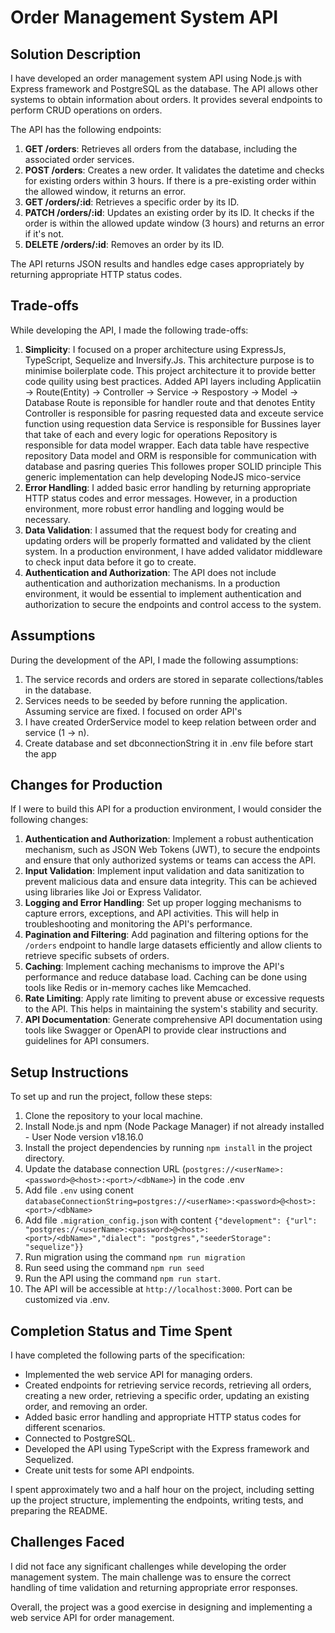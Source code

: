 # Order Management System API

## Solution Description

I have developed an order management system API using Node.js with Express framework and PostgreSQL as the database. The API allows other systems to obtain information about orders. It provides several endpoints to perform CRUD operations on orders.

The API has the following endpoints:

1. **GET /orders**: Retrieves all orders from the database, including the associated order services.
2. **POST /orders**: Creates a new order. It validates the datetime and checks for existing orders within 3 hours. If there is a pre-existing order within the allowed window, it returns an error.
3. **GET /orders/:id**: Retrieves a specific order by its ID.
4. **PATCH /orders/:id**: Updates an existing order by its ID. It checks if the order is within the allowed update window (3 hours) and returns an error if it's not.
6. **DELETE /orders/:id**: Removes an order by its ID.

The API returns JSON results and handles edge cases appropriately by returning appropriate HTTP status codes.

## Trade-offs

While developing the API, I made the following trade-offs:

1. **Simplicity**: I focused on a proper architecture using ExpressJs, TypeScript, Sequelize and Inversify.Js. This architecture purpose is to minimise boilerplate code. This project architecture it to provide better code quility using best practices. 
Added API layers including Applicatiin -> Route(Entity) -> Controller -> Service -> Respostory -> Model -> Database
Route is reponsible for handler route and that denotes Entity
Controller is responsible for pasring requested data and exceute service function using requestion data
Service is responsible for Bussines layer that take of each and every logic for operations
Repository is responsible for data model wrapper. Each data table have respective repository
Data model and ORM is responsible for communication with database and pasring queries
This followes proper SOLID principle
This generic implementation can help developing NodeJS mico-service
2. **Error Handling**: I added basic error handling by returning appropriate HTTP status codes and error messages. However, in a production environment, more robust error handling and logging would be necessary.
3. **Data Validation**: I assumed that the request body for creating and updating orders will be properly formatted and validated by the client system. In a production environment, I have added validator middleware to check input data before it go to create.
4. **Authentication and Authorization**: The API does not include authentication and authorization mechanisms. In a production environment, it would be essential to implement authentication and authorization to secure the endpoints and control access to the system.

## Assumptions

During the development of the API, I made the following assumptions:

1. The service records and orders are stored in separate collections/tables in the database.
2. Services needs to be seeded by before running the application. Assuming service are fixed. I focused on order API's
3. I have created OrderService model to keep relation between order and service (1 -> n).
4. Create database and set dbconnectionString it in .env file before start the app

## Changes for Production

If I were to build this API for a production environment, I would consider the following changes:

1. **Authentication and Authorization**: Implement a robust authentication mechanism, such as JSON Web Tokens (JWT), to secure the endpoints and ensure that only authorized systems or teams can access the API.
2. **Input Validation**: Implement input validation and data sanitization to prevent malicious data and ensure data integrity. This can be achieved using libraries like Joi or Express Validator.
3. **Logging and Error Handling**: Set up proper logging mechanisms to capture errors, exceptions, and API activities. This will help in troubleshooting and monitoring the API's performance.
4. **Pagination and Filtering**: Add pagination and filtering options for the `/orders` endpoint to handle large datasets efficiently and allow clients to retrieve specific subsets of orders.
5. **Caching**: Implement caching mechanisms to improve the API's performance and reduce database load. Caching can be done using tools like Redis or in-memory caches like Memcached.
6. **Rate Limiting**: Apply rate limiting to prevent abuse or excessive requests to the API. This helps in maintaining the system's stability and security.
7. **API Documentation**: Generate comprehensive API documentation using tools like Swagger or OpenAPI to provide clear instructions and guidelines for API consumers.

## Setup Instructions

To set up and run the project, follow these steps:

1. Clone the repository to your local machine.
2. Install Node.js and npm (Node Package Manager) if not already installed - User Node version v18.16.0
3. Install the project dependencies by running `npm install` in the project directory.
5. Update the database connection URL (`postgres://<userName>:<password>@<host>:<port>/<dbName>`) in the code .env
6. Add file `.env` using conent `databaseConnectionString=postgres://<userName>:<password>@<host>:<port>/<dbName>`
6. Add file `.migration_config.json` with content `{"development": {"url": "postgres://<userName>:<password>@<host>:<port>/<dbName>","dialect": "postgres","seederStorage": "sequelize"}}`
7. Run migration using the command `npm run migration`
8. Run seed using the command `npm run seed`
9. Run the API using the command `npm run start`.
10. The API will be accessible at `http://localhost:3000`. Port can be customized via .env.

## Completion Status and Time Spent

I have completed the following parts of the specification:

- Implemented the web service API for managing orders.
- Created endpoints for retrieving service records, retrieving all orders, creating a new order, retrieving a specific order, updating an existing order, and removing an order.
- Added basic error handling and appropriate HTTP status codes for different scenarios.
- Connected to PostgreSQL.
- Developed the API using TypeScript with the Express framework and Sequelized.
- Create unit tests for some API endpoints.

I spent approximately two and a half hour on the project, including setting up the project structure, implementing the endpoints, writing tests, and preparing the README.

## Challenges Faced
I did not face any significant challenges while developing the order management system. The main challenge was to ensure the correct handling of time validation and returning appropriate error responses.

Overall, the project was a good exercise in designing and implementing a web service API for order management.